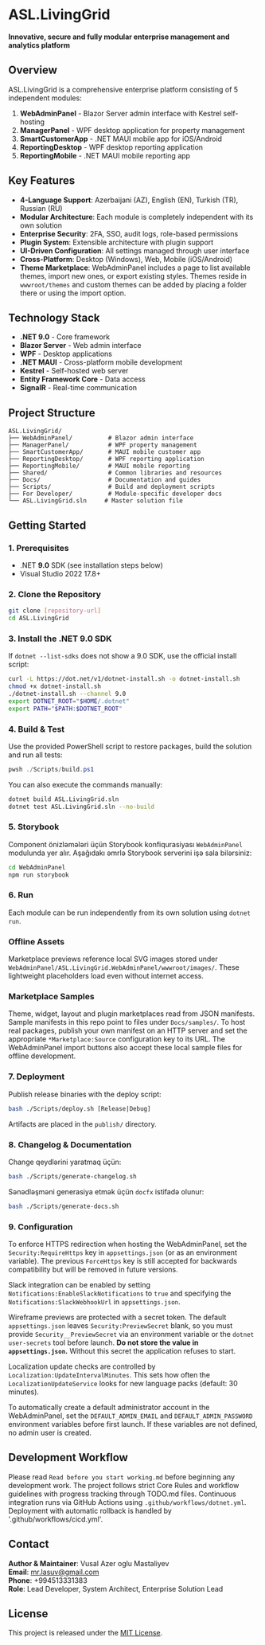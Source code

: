 # ASL.LivingGrid

**Innovative, secure and fully modular enterprise management and analytics platform**

## Overview

ASL.LivingGrid is a comprehensive enterprise platform consisting of 5 independent modules:

1. **WebAdminPanel** - Blazor Server admin interface with Kestrel self-hosting
2. **ManagerPanel** - WPF desktop application for property management
3. **SmartCustomerApp** - .NET MAUI mobile app for iOS/Android
4. **ReportingDesktop** - WPF desktop reporting application
5. **ReportingMobile** - .NET MAUI mobile reporting app

## Key Features

- **4-Language Support**: Azerbaijani (AZ), English (EN), Turkish (TR), Russian (RU)
- **Modular Architecture**: Each module is completely independent with its own solution
- **Enterprise Security**: 2FA, SSO, audit logs, role-based permissions
- **Plugin System**: Extensible architecture with plugin support
- **UI-Driven Configuration**: All settings managed through user interface
- **Cross-Platform**: Desktop (Windows), Web, Mobile (iOS/Android)
- **Theme Marketplace**: WebAdminPanel includes a page to list available themes,
  import new ones, or export existing styles. Themes reside in `wwwroot/themes`
  and custom themes can be added by placing a folder there or using the import
  option.

## Technology Stack

- **.NET 9.0** - Core framework
- **Blazor Server** - Web admin interface
- **WPF** - Desktop applications
- **.NET MAUI** - Cross-platform mobile development
- **Kestrel** - Self-hosted web server
- **Entity Framework Core** - Data access
- **SignalR** - Real-time communication

## Project Structure

```
ASL.LivingGrid/
├── WebAdminPanel/          # Blazor admin interface
├── ManagerPanel/           # WPF property management
├── SmartCustomerApp/       # MAUI mobile customer app
├── ReportingDesktop/       # WPF reporting application
├── ReportingMobile/        # MAUI mobile reporting
├── Shared/                 # Common libraries and resources
├── Docs/                   # Documentation and guides
├── Scripts/                # Build and deployment scripts
├── For Developer/          # Module-specific developer docs
└── ASL.LivingGrid.sln     # Master solution file
```

## Getting Started

### 1. Prerequisites

- .NET **9.0** SDK (see installation steps below)
- Visual Studio 2022 17.8+

### 2. Clone the Repository

```bash
git clone [repository-url]
cd ASL.LivingGrid
```

### 3. Install the .NET 9.0 SDK

If `dotnet --list-sdks` does not show a 9.0 SDK, use the official install script:

```bash
curl -L https://dot.net/v1/dotnet-install.sh -o dotnet-install.sh
chmod +x dotnet-install.sh
./dotnet-install.sh --channel 9.0
export DOTNET_ROOT="$HOME/.dotnet"
export PATH="$PATH:$DOTNET_ROOT"
```

### 4. Build & Test

Use the provided PowerShell script to restore packages, build the solution and
run all tests:

```powershell
pwsh ./Scripts/build.ps1
```

You can also execute the commands manually:

```bash
dotnet build ASL.LivingGrid.sln
dotnet test ASL.LivingGrid.sln --no-build
```

### 5. Storybook

Component önizləmələri üçün Storybook konfiqurasiyası `WebAdminPanel` modulunda
yer alır. Aşağıdakı əmrlə Storybook serverini işə sala bilərsiniz:

```bash
cd WebAdminPanel
npm run storybook
```

### 6. Run

Each module can be run independently from its own solution using `dotnet run`.

### Offline Assets

Marketplace previews reference local SVG images stored under
`WebAdminPanel/ASL.LivingGrid.WebAdminPanel/wwwroot/images/`. These lightweight
placeholders load even without internet access.

### Marketplace Samples

Theme, widget, layout and plugin marketplaces read from JSON manifests. Sample
manifests in this repo point to files under `Docs/samples/`. To host real
packages, publish your own manifest on an HTTP server and set the appropriate
`*Marketplace:Source` configuration key to its URL. The WebAdminPanel import
buttons also accept these local sample files for offline development.

### 7. Deployment

Publish release binaries with the deploy script:

```bash
bash ./Scripts/deploy.sh [Release|Debug]
```

Artifacts are placed in the `publish/` directory.

### 8. Changelog & Documentation

Change qeydlərini yaratmaq üçün:

```bash
bash ./Scripts/generate-changelog.sh
```

Sənədləşməni generasiya etmək üçün `docfx` istifadə olunur:

```bash
bash ./Scripts/generate-docs.sh
```

### 9. Configuration

To enforce HTTPS redirection when hosting the WebAdminPanel, set the
`Security:RequireHttps` key in `appsettings.json` (or as an environment
variable). The previous `ForceHttps` key is still accepted for backwards
compatibility but will be removed in future versions.

Slack integration can be enabled by setting
`Notifications:EnableSlackNotifications` to `true` and specifying the
`Notifications:SlackWebhookUrl` in `appsettings.json`.

Wireframe previews are protected with a secret token. The default
`appsettings.json` leaves `Security:PreviewSecret` blank, so you must
provide `Security__PreviewSecret` via an environment variable or the
`dotnet user-secrets` tool before launch. **Do not store the value in
`appsettings.json`.** Without this secret the application refuses to
start.

Localization update checks are controlled by
`Localization:UpdateIntervalMinutes`. This sets how often the
`LocalizationUpdateService` looks for new language packs (default: 30
minutes).

To automatically create a default administrator account in the WebAdminPanel,
set the `DEFAULT_ADMIN_EMAIL` and `DEFAULT_ADMIN_PASSWORD` environment variables
before first launch. If these variables are not defined, no admin user is
created.

## Development Workflow

Please read `Read before you start working.md` before beginning any development work. The project follows strict Core Rules and workflow guidelines with progress tracking through TODO.md files. Continuous integration runs via GitHub Actions using `.github/workflows/dotnet.yml`. Deployment with automatic rollback is handled by '.github/workflows/cicd.yml'.

## Contact

**Author & Maintainer**: Vusal Azer oglu Mastaliyev  
**Email**: mr.lasuv@gmail.com  
**Phone**: +994513331383  
**Role**: Lead Developer, System Architect, Enterprise Solution Lead

## License

This project is released under the [MIT License](LICENSE.txt).
